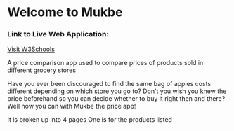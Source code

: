 <h1>Welcome to Mukbe</h1>

<h3>Link to Live Web Application:</h3>
<a href="https://jehlyo.netlify.app/">Visit W3Schools</a> 

A price comparison app used to compare prices of products sold in different grocery stores

Have you ever been discouraged to find the same bag of apples costs different depending on which store you go to?
Don't you wish you knew the price beforehand so you can decide whether to buy it right then and there?
Well now you can with Mukbe the price app!

It is broken up into 4 pages
One is for the products listed

